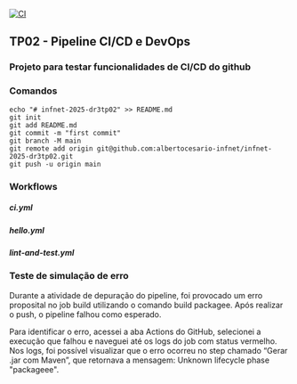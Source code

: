 [![CI](https://github.com/albertocesario-infnet/infnet-2025-dr3tp02/actions/workflows/ci.yml/badge.svg)](https://github.com/albertocesario-infnet/infnet-2025-dr3tp02/actions/workflows/ci.yml)

## TP02 - Pipeline CI/CD e DevOps

### Projeto para testar funcionalidades de CI/CD do github 

### Comandos
```
echo "# infnet-2025-dr3tp02" >> README.md
git init
git add README.md
git commit -m "first commit"
git branch -M main
git remote add origin git@github.com:albertocesario-infnet/infnet-2025-dr3tp02.git
git push -u origin main
```

### Workflows
##### ci.yml
##### hello.yml
##### lint-and-test.yml

### Teste de simulação de erro

Durante a atividade de depuração do pipeline, foi provocado um erro proposital no job build utilizando o comando build packagee. 
Após realizar o push, o pipeline falhou como esperado.

Para identificar o erro, acessei a aba Actions do GitHub, selecionei a execução que falhou e naveguei até os logs do job com status vermelho. 
Nos logs, foi possível visualizar que o erro ocorreu no step chamado “Gerar .jar com Maven”, que retornava a mensagem:
Unknown lifecycle phase "packageee".